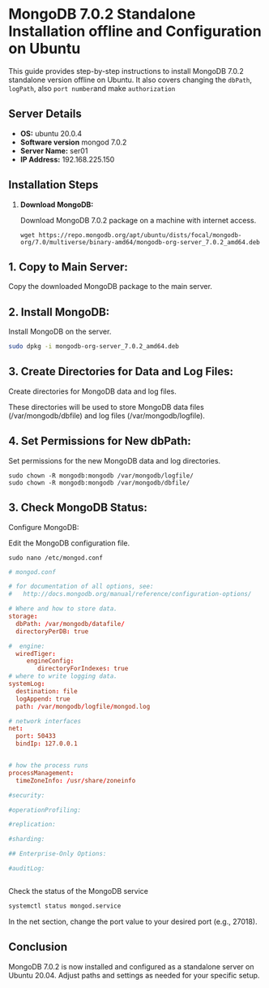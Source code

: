 # MongoDB 7.0.2 Standalone Installation offline and Configuration on Ubuntu

This guide provides step-by-step instructions to install MongoDB 7.0.2 standalone version offline on Ubuntu. It also covers changing the `dbPath`, `logPath`, also `port number`and make `authorization` 

## Server Details
- **OS:** ubuntu 20.0.4
- **Software version** mongod 7.0.2
- **Server Name:** ser01
- **IP Address:** 192.168.225.150

## Installation Steps

1. **Download MongoDB:**

   Download MongoDB 7.0.2 package on a machine with internet access.

   ```
   wget https://repo.mongodb.org/apt/ubuntu/dists/focal/mongodb-org/7.0/multiverse/binary-amd64/mongodb-org-server_7.0.2_amd64.deb

    ```

## 1. Copy to Main Server:

Copy the downloaded MongoDB package to the main server.

## 2. Install MongoDB:

Install MongoDB on the server.
```bash
sudo dpkg -i mongodb-org-server_7.0.2_amd64.deb 
```

 ## 3. Create Directories for Data and Log Files:

Create directories for MongoDB data and log files.

These directories will be used to store MongoDB data files (/var/mongodb/dbfile) and log files (/var/mongodb/logfile).

## 4. Set Permissions for New dbPath:

Set permissions for the new MongoDB data and log directories.
````
sudo chown -R mongodb:mongodb /var/mongodb/logfile/
sudo chown -R mongodb:mongodb /var/mongodb/dbfile/
``````


## 3. Check MongoDB Status:

Configure MongoDB:

Edit the MongoDB configuration file.
``````
sudo nano /etc/mongod.conf
``````

``````conf
# mongod.conf

# for documentation of all options, see:
#   http://docs.mongodb.org/manual/reference/configuration-options/

# Where and how to store data.
storage:
  dbPath: /var/mongodb/datafile/
  directoryPerDB: true

#  engine:
  wiredTiger:
     engineConfig:
        directoryForIndexes: true
# where to write logging data.
systemLog:
  destination: file
  logAppend: true
  path: /var/mongodb/logfile/mongod.log

# network interfaces
net:
  port: 50433
  bindIp: 127.0.0.1


# how the process runs
processManagement:
  timeZoneInfo: /usr/share/zoneinfo

#security:

#operationProfiling:

#replication:

#sharding:

## Enterprise-Only Options:

#auditLog:



``````


Check the status of the MongoDB service

 ```bash
 systemctl status mongod.service
 ```

 In the net section, change the port value to your desired port (e.g., 27018).
 
## Conclusion
MongoDB 7.0.2 is now installed and configured as a standalone server on Ubuntu 20.04. Adjust paths and settings as needed for your specific setup.
